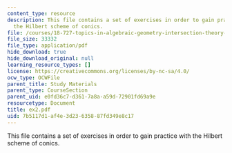 ```yaml
---
content_type: resource
description: This file contains a set of exercises in order to gain practice with
  the Hilbert scheme of conics.
file: /courses/18-727-topics-in-algebraic-geometry-intersection-theory-on-moduli-spaces-spring-2006/7b5117d1af4e3d23635887fd349e8c17_ex2.pdf
file_size: 33332
file_type: application/pdf
hide_download: true
hide_download_original: null
learning_resource_types: []
license: https://creativecommons.org/licenses/by-nc-sa/4.0/
ocw_type: OCWFile
parent_title: Study Materials
parent_type: CourseSection
parent_uid: e0fd36c7-d361-7a8a-a59d-72901fd69a9e
resourcetype: Document
title: ex2.pdf
uid: 7b5117d1-af4e-3d23-6358-87fd349e8c17
---
```

This file contains a set of exercises in order to gain practice with the Hilbert scheme of conics.